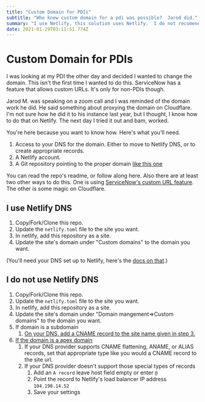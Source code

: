 ```yaml
---
title: "Custom Domain for PDIs"
subtitle: "Who knew custom domain for a pdi was possible?  Jarod did."
summary: "I use Netlify, this solution uses Netlify.  I do not recomend using this outside of your PDI"
date: 2021-01-29T03:11:51.774Z
---
```


# Custom Domain for PDIs

I was looking at my PDI the other day and decided I wanted to change the domain.  This isn't the first time I wanted to do this.  ServiceNow has a feature that allows custom URLs.  It's only for non-PDIs though.  

Jarod M. was speaking on a zoom call and I was reminded of the domain work he did.  He said something about proxying the domain on Cloudflare.  I'm not sure how he did it to his instance last year, but I thought, I know how to do that on Netlify.  The next day I tried it out and bam, worked.

You're here because you want to know how.  Here's what you'll need.

1.  Access to your DNS for the domain.  Either to move to Netlify DNS, or to create appropriate records.
2.  A Netlify account.
3.  A Git repository pointing to the proper domain [like this one](https://github.com/jacebenson/dev)

You can read the repo's readme, or follow along here.  Also there are at least two other ways to do this.  One is using [ServiceNow's custom URL feature](https://docs.servicenow.com/bundle/paris-platform-administration/page/integrate/authentication/concept/custom-url.html).  The other is some magic on Cloudflare.

## I use Netlify DNS

1. Copy/Fork/Clone this repo.  
2. Update the `netlify.toml` file to the site you want.
3. In netlify, add this repository as a site.
4. Update the site's domain under "Custom domains" to the domain you want.

(You'll need your DNS set up to Netlify, here's the [docs on that](https://docs.netlify.com/domains-https/netlify-dns/).)

## I do not use Netlify DNS

1. Copy/Fork/Clone this repo.  
2. Update the `netlify.toml` file to the site you want.
3. In netlify, add this repository as a site.
4. Update the site's domain under "Domain mangement=>Custom domains" to the domain you want.
5. If domain is a subdomain
   1. [On your DNS, add a CNAME record to the site name given in step 3.](https://docs.netlify.com/domains-https/custom-domains/configure-external-dns/)
6. [If the domain is a apex domain](https://docs.netlify.com/domains-https/custom-domains/configure-external-dns/#configure-an-apex-domain)
   1. If your DNS provider supports CNAME flattening, ANAME, or ALIAS records, set that appropriate type like you would a CNAME record to the site url.
   2. If your DNS provider doesn't support those special types of records
      1. Add an `A record` leave host field empty or enter `@`
      2. Point the record to Netlify's load balancer IP address `104.198.14.52`
      3. Save your settings